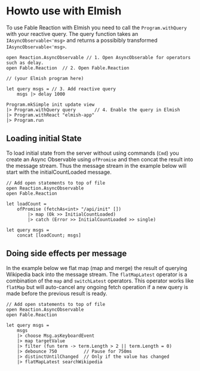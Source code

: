 # Howto use with Elmish

To use Fable Reaction with Elmish you need to call the `Program.withQuery` with your reactive query. The query function takes an `IAsyncObservable<'msg>` and returns a possibibly transformed `IAsyncObservable<'msg>`.

```f#
open Reaction.AsyncObservable // 1. Open AsyncObserable for operators such as delay.
open Fable.Reaction  // 2. Open Fable.Reaction

// (your Elmish program here)

let query msgs = // 3. Add reactive query
    msgs |> delay 1000

Program.mkSimple init update view
|> Program.withQuery query       // 4. Enable the query in Elmish
|> Program.withReact "elmish-app"
|> Program.run
```

## Loading initial State

To load initial state from the server without using commands (`Cmd`) you create an Async Observable using `ofPromise` and then concat the result into the message stream. Thus the message stream in the example below will start with the initialCountLoaded message.

```f#
// Add open statements to top of file
open Reaction.AsyncObservable
open Fable.Reaction

let loadCount =
    ofPromise (fetchAs<int> "/api/init" [])
        |> map (Ok >> InitialCountLoaded)
        |> catch (Error >> InitialCountLoaded >> single)

let query msgs =
    concat [loadCount; msgs]
```

## Doing side effects per message

In the example below we flat map (map and merge) the result of querying Wikipedia back into the message stream.
The `flatMapLatest` operator is a combination of the `map` and `switchLatest` operators. This operator works like
`flatMap` but will auto-cancel any ongoing fetch operation if a new query is made before the previous result is ready.

```f#
// Add open statements to top of file
open Reaction.AsyncObservable
open Fable.Reaction

let query msgs =
    msgs
    |> choose Msg.asKeyboardEvent
    |> map targetValue
    |> filter (fun term -> term.Length > 2 || term.Length = 0)
    |> debounce 750          // Pause for 750ms
    |> distinctUntilChanged  // Only if the value has changed
    |> flatMapLatest searchWikipedia

```